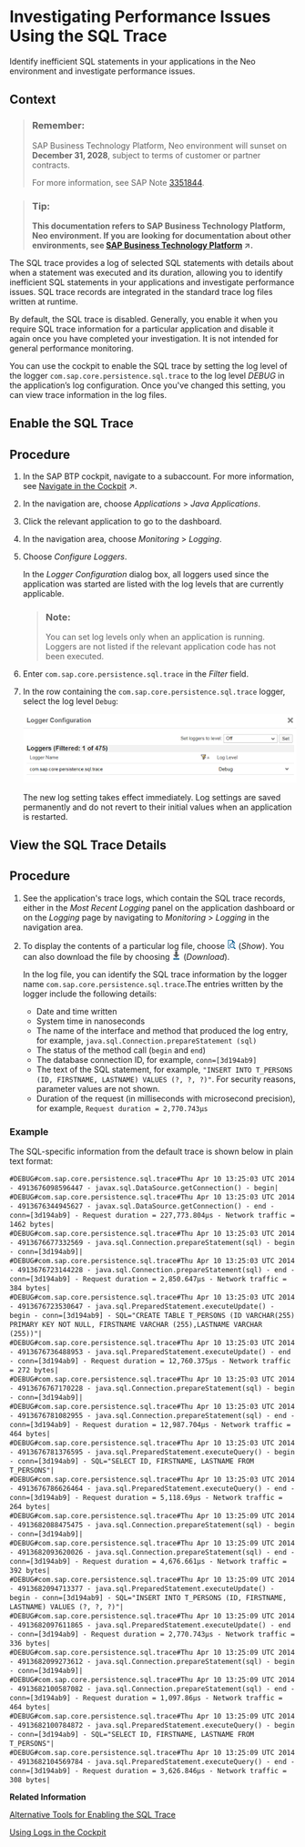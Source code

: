 <!-- loioe820e184bb5710149196a0f47db853cd -->

# Investigating Performance Issues Using the SQL Trace

Identify inefficient SQL statements in your applications in the Neo environment and investigate performance issues.



## Context

> ### Remember:  
> SAP Business Technology Platform, Neo environment will sunset on **December 31, 2028**, subject to terms of customer or partner contracts.
> 
> For more information, see SAP Note [3351844](https://me.sap.com/notes/3351844).

> ### Tip:  
> **This documentation refers to SAP Business Technology Platform, Neo environment. If you are looking for documentation about other environments, see [SAP Business Technology Platform](https://help.sap.com/viewer/65de2977205c403bbc107264b8eccf4b/Cloud/en-US/6a2c1ab5a31b4ed9a2ce17a5329e1dd8.html "SAP Business Technology Platform (SAP BTP) is an integrated offering comprised of the following technology portfolios: application development; process automation; integration; data, analytics, and enterprise planning; artificial intelligence. The platform offers users the ability to turn data into business value, compose end-to-end business processes, connect entire IT landscapes, and personalize, build and extend SAP applications. This reduces the overall total cost of ownership maintaining SAP landscapes and third-party software across end-to-end business processes.") :arrow_upper_right:.**

The SQL trace provides a log of selected SQL statements with details about when a statement was executed and its duration, allowing you to identify inefficient SQL statements in your applications and investigate performance issues. SQL trace records are integrated in the standard trace log files written at runtime.

By default, the SQL trace is disabled. Generally, you enable it when you require SQL trace information for a particular application and disable it again once you have completed your investigation. It is not intended for general performance monitoring.

You can use the cockpit to enable the SQL trace by setting the log level of the logger `com.sap.core.persistence.sql.trace` to the log level *DEBUG* in the application’s log configuration. Once you've changed this setting, you can view trace information in the log files.

<a name="task_jjv_tbh_gn"/>

<!-- task\_jjv\_tbh\_gn -->

## Enable the SQL Trace



<a name="task_jjv_tbh_gn__steps_hlw_3ch_gn"/>

## Procedure

1.  In the SAP BTP cockpit, navigate to a subaccount. For more information, see [Navigate in the Cockpit](https://help.sap.com/viewer/65de2977205c403bbc107264b8eccf4b/Cloud/en-US/0874895f1f78459f9517da55a11ffebd.html "Learn how to navigate to your global accounts and subaccounts in the SAP BTP cockpit.") :arrow_upper_right:.

2.  In the navigation are, choose *Applications* \> *Java Applications*.

3.  Click the relevant application to go to the dashboard.

4.  In the navigation area, choose *Monitoring* \> *Logging*.

5.  Choose *Configure Loggers*.

    In the *Logger Configuration* dialog box, all loggers used since the application was started are listed with the log levels that are currently applicable.

    > ### Note:  
    > You can set log levels only when an application is running. Loggers are not listed if the relevant application code has not been executed.

6.  Enter `com.sap.core.persistence.sql.trace` in the *Filter* field.

7.  In the row containing the `com.sap.core.persistence.sql.trace` logger, select the log level `Debug`:

    ![](images/SQL_Log_Settings_32f5870.png)

    The new log setting takes effect immediately. Log settings are saved permanently and do not revert to their initial values when an application is restarted.


<a name="task_rnm_rbh_gn"/>

<!-- task\_rnm\_rbh\_gn -->

## View the SQL Trace Details





<a name="task_rnm_rbh_gn__steps_gyj_wbh_gn"/>

## Procedure

1.  See the application's trace logs, which contain the SQL trace records, either in the *Most Recent Logging* panel on the application dashboard or on the *Logging* page by navigating to *Monitoring* \> *Logging* in the navigation area.

2.  To display the contents of a particular log file, choose ![](images/Show_54a3776.png) \(*Show*\). You can also download the file by choosing ![](images/Download_f0a3c00.png) \(*Download*\).

    In the log file, you can identify the SQL trace information by the logger name `com.sap.core.persistence.sql.trace`.The entries written by the logger include the following details:

    -   Date and time written
    -   System time in nanoseconds
    -   The name of the interface and method that produced the log entry, for example, `java.sql.Connection.prepareStatement (sql)`
    -   The status of the method call \(`begin` and `end`\)
    -   The database connection ID, for example, `conn=[3d194ab9]` 
    -   The text of the SQL statement, for example, `"INSERT INTO T_PERSONS (ID, FIRSTNAME, LASTNAME) VALUES (?, ?, ?)"`. For security reasons, parameter values are not shown.
    -   Duration of the request \(in milliseconds with microsecond precision\), for example, `Request duration = 2,770.743µs`




### Example

The SQL-specific information from the default trace is shown below in plain text format:

```
#DEBUG#com.sap.core.persistence.sql.trace#Thu Apr 10 13:25:03 UTC 2014 - 4913676098596447 - javax.sql.DataSource.getConnection() - begin|
#DEBUG#com.sap.core.persistence.sql.trace#Thu Apr 10 13:25:03 UTC 2014 - 4913676344945627 - javax.sql.DataSource.getConnection() - end - conn=[3d194ab9] - Request duration = 227,773.804µs - Network traffic = 1462 bytes|
#DEBUG#com.sap.core.persistence.sql.trace#Thu Apr 10 13:25:03 UTC 2014 - 4913676677332569 - java.sql.Connection.prepareStatement(sql) - begin - conn=[3d194ab9]|
#DEBUG#com.sap.core.persistence.sql.trace#Thu Apr 10 13:25:03 UTC 2014 - 4913676723144228 - java.sql.Connection.prepareStatement(sql) - end - conn=[3d194ab9] - Request duration = 2,850.647µs - Network traffic = 384 bytes|
#DEBUG#com.sap.core.persistence.sql.trace#Thu Apr 10 13:25:03 UTC 2014 - 4913676723530647 - java.sql.PreparedStatement.executeUpdate() - begin - conn=[3d194ab9] - SQL="CREATE TABLE T_PERSONS (ID VARCHAR(255) PRIMARY KEY NOT NULL, FIRSTNAME VARCHAR (255),LASTNAME VARCHAR (255))"|
#DEBUG#com.sap.core.persistence.sql.trace#Thu Apr 10 13:25:03 UTC 2014 - 4913676736488953 - java.sql.PreparedStatement.executeUpdate() - end - conn=[3d194ab9] - Request duration = 12,760.375µs - Network traffic = 272 bytes|
#DEBUG#com.sap.core.persistence.sql.trace#Thu Apr 10 13:25:03 UTC 2014 - 4913676767170228 - java.sql.Connection.prepareStatement(sql) - begin - conn=[3d194ab9]|
#DEBUG#com.sap.core.persistence.sql.trace#Thu Apr 10 13:25:03 UTC 2014 - 4913676781082955 - java.sql.Connection.prepareStatement(sql) - end - conn=[3d194ab9] - Request duration = 12,987.704µs - Network traffic = 464 bytes|
#DEBUG#com.sap.core.persistence.sql.trace#Thu Apr 10 13:25:03 UTC 2014 - 4913676781376595 - java.sql.PreparedStatement.executeQuery() - begin - conn=[3d194ab9] - SQL="SELECT ID, FIRSTNAME, LASTNAME FROM T_PERSONS"|
#DEBUG#com.sap.core.persistence.sql.trace#Thu Apr 10 13:25:03 UTC 2014 - 4913676786626464 - java.sql.PreparedStatement.executeQuery() - end - conn=[3d194ab9] - Request duration = 5,118.69µs - Network traffic = 264 bytes|
#DEBUG#com.sap.core.persistence.sql.trace#Thu Apr 10 13:25:09 UTC 2014 - 4913682088475475 - java.sql.Connection.prepareStatement(sql) - begin - conn=[3d194ab9]|
#DEBUG#com.sap.core.persistence.sql.trace#Thu Apr 10 13:25:09 UTC 2014 - 4913682093620026 - java.sql.Connection.prepareStatement(sql) - end - conn=[3d194ab9] - Request duration = 4,676.661µs - Network traffic = 392 bytes|
#DEBUG#com.sap.core.persistence.sql.trace#Thu Apr 10 13:25:09 UTC 2014 - 4913682094713377 - java.sql.PreparedStatement.executeUpdate() - begin - conn=[3d194ab9] - SQL="INSERT INTO T_PERSONS (ID, FIRSTNAME, LASTNAME) VALUES (?, ?, ?)"|
#DEBUG#com.sap.core.persistence.sql.trace#Thu Apr 10 13:25:09 UTC 2014 - 4913682097611865 - java.sql.PreparedStatement.executeUpdate() - end - conn=[3d194ab9] - Request duration = 2,770.743µs - Network traffic = 336 bytes|
#DEBUG#com.sap.core.persistence.sql.trace#Thu Apr 10 13:25:09 UTC 2014 - 4913682099273612 - java.sql.Connection.prepareStatement(sql) - begin - conn=[3d194ab9]|
#DEBUG#com.sap.core.persistence.sql.trace#Thu Apr 10 13:25:09 UTC 2014 - 4913682100587082 - java.sql.Connection.prepareStatement(sql) - end - conn=[3d194ab9] - Request duration = 1,097.86µs - Network traffic = 464 bytes|
#DEBUG#com.sap.core.persistence.sql.trace#Thu Apr 10 13:25:09 UTC 2014 - 4913682100784872 - java.sql.PreparedStatement.executeQuery() - begin - conn=[3d194ab9] - SQL="SELECT ID, FIRSTNAME, LASTNAME FROM T_PERSONS"|
#DEBUG#com.sap.core.persistence.sql.trace#Thu Apr 10 13:25:09 UTC 2014 - 4913682104569784 - java.sql.PreparedStatement.executeQuery() - end - conn=[3d194ab9] - Request duration = 3,626.846µs - Network traffic = 308 bytes|

```

**Related Information**  


[Alternative Tools for Enabling the SQL Trace](alternative-tools-for-enabling-the-sql-trace-269860a.md "In addition to using the cockpit, you can also enable the SQL trace from the Eclipse IDE, and using the console client. Whichever tool you use, you need to set the log level of the logger com.sap.core.persistence.sql.trace to the log level DEBUG.")

[Using Logs in the Cockpit](https://help.sap.com/viewer/ee8e8a203e024bbb8c8c2d03fce527dc/Cloud/en-US/2555df65182c4b09a25e56fa3b57b0a8.html)

